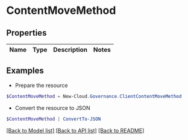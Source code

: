 # ContentMoveMethod
## Properties

Name | Type | Description | Notes
------------ | ------------- | ------------- | -------------

## Examples

- Prepare the resource
```powershell
$ContentMoveMethod = New-Cloud.Governance.ClientContentMoveMethod 
```

- Convert the resource to JSON
```powershell
$ContentMoveMethod | ConvertTo-JSON
```

[[Back to Model list]](../README.md#documentation-for-models) [[Back to API list]](../README.md#documentation-for-api-endpoints) [[Back to README]](../README.md)

